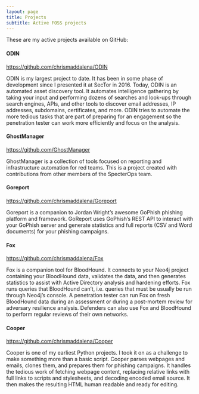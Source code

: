```yaml
---
layout: page
title: Projects
subtitle: Active FOSS projects
---
```


These are my active projects available on GitHub:

#### ODIN

https://github.com/chrismaddalena/ODIN

ODIN is my largest project to date. It has been in some phase of development since I presented it at SecTor in 2016. Today, ODIN is an automated asset discovery tool. It automates intelligence gathering by taking your input and performing dozens of searches and look-ups through search engines, APIs, and other tools to discover email addresses, IP addresses, subdomains, certificates, and more. ODIN tries to automate the more tedious tasks that are part of preparing for an engagement so the penetration tester can work more efficiently and focus on the analysis.

#### GhostManager

https://github.com/GhostManager

GhostManager is a collection of tools focused on reporting and infrastructure automation for red teams. This is a project created with contributions from other members of the SpecterOps team.

#### Goreport

https://github.com/chrismaddalena/Goreport

Goreport is a companion to Jordan Wright’s awesome GoPhish phishing platform and framework. GoReport uses GoPhish’s REST API to interact with your GoPhish server and generate statistics and full reports (CSV and Word documents) for your phishing campaigns.

#### Fox

https://github.com/chrismaddalena/Fox

Fox is a companion tool for BloodHound. It connects to your Neo4j project containing your BloodHound data, validates the data, and then generates statistics to assist with Active Directory analysis and hardening efforts. Fox runs queries that BloodHound can’t, i.e. queries that must be usually be run through Neo4j’s console. A penetration tester can run Fox on fresh BloodHound data during an assessment or during a post-mortem review for adversary resilience analysis. Defenders can also use Fox and BloodHound to perform regular reviews of their own networks.

#### Cooper

https://github.com/chrismaddalena/Cooper

Cooper is one of my earliest Python projects. I took it on as a challenge to make something more than a basic script. Cooper parses webpages and emails, clones them, and prepares them for phishing campaigns. It handles the tedious work of fetching webpage content, replacing relative links with full links to scripts and stylesheets, and decoding encoded email source. It then makes the resulting HTML human readable and ready for editing.